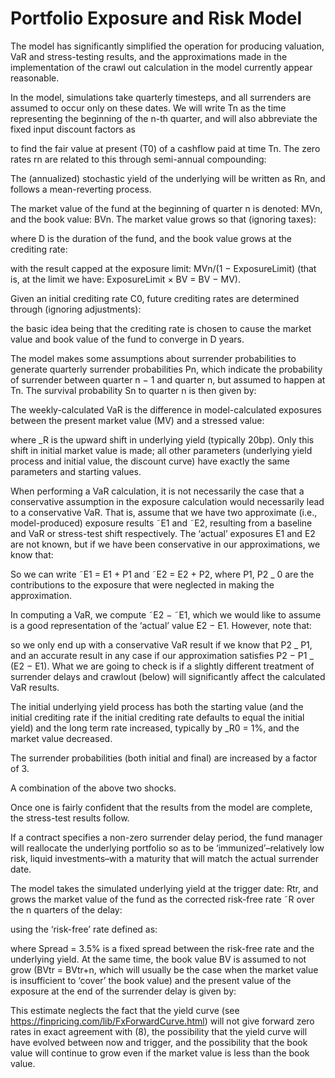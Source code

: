 # Portfolio Exposure and Risk Model

The model has significantly simplified the operation for producing valuation, VaR and stress-testing results, and the approximations made in the implementation of the crawl out calculation in the model currently appear reasonable.

In the model, simulations take quarterly timesteps, and all surrenders are assumed to occur only on these dates. We will write Tn as the time representing the beginning of the n-th quarter, and will also abbreviate the fixed input discount factors as

 

to find the fair value at present (T0) of a cashflow paid at time Tn. The zero rates rn are related to this through semi-annual compounding:

 

The (annualized) stochastic yield of the underlying will be written as Rn, and follows a mean-reverting process.

The market value of the fund at the beginning of quarter n is denoted: MVn, and the book value: BVn. The market value grows so that (ignoring taxes):

 

where D is the duration of the fund, and the book value grows at the crediting rate:

 

with the result capped at the exposure limit: MVn/(1 − ExposureLimit) (that is, at the limit we have: ExposureLimit × BV = BV − MV).

Given an initial crediting rate C0, future crediting rates are determined through (ignoring adjustments):

 

the basic idea being that the crediting rate is chosen to cause the market value and book value of the fund to converge in D years.

The model makes some assumptions about surrender probabilities to generate quarterly surrender probabilities Pn, which indicate the probability of surrender between quarter n − 1 and quarter n, but assumed to happen at Tn. The survival probability Sn to quarter n is then given by:

 

The weekly-calculated VaR is the difference in model-calculated exposures between the present market value (MV) and a stressed value:

 

where _R is the upward shift in underlying yield (typically 20bp). Only this shift in initial market value is made; all other parameters (underlying yield process and initial value, the discount curve) have exactly the same parameters and starting values.

When performing a VaR calculation, it is not necessarily the case that a conservative assumption in the exposure calculation would necessarily lead to a conservative VaR. That is, assume that we have two approximate (i.e., model-produced) exposure results ˜E1 and ˜E2, resulting from a baseline and VaR or stress-test shift respectively. The ‘actual’ exposures E1 and E2 are not known, but if we have been conservative in our approximations, we know that:

 

So we can write ˜E1 = E1 + P1 and ˜E2 = E2 + P2, where P1, P2 _ 0 are the contributions to the exposure that were neglected in making the approximation.

In computing a VaR, we compute ˜E2 − ˜E1, which we would like to assume is a good representation of the ‘actual’ value E2 − E1. However, note that:

 

so we only end up with a conservative VaR result if we know that P2 _ P1, and an accurate result in any case if our approximation satisfies P2 − P1 _ (E2 − E1). What we are going to check is if a slightly different treatment of surrender delays and crawlout (below) will significantly affect the calculated VaR results.

The initial underlying yield process has both the starting value (and the initial crediting rate if the initial crediting rate defaults to equal the initial yield) and the long term rate increased, typically by _R0 = 1%, and the market value decreased.

The surrender probabilities (both initial and final) are increased by a factor of 3.

A combination of the above two shocks.

Once one is fairly confident that the results from the model are complete, the stress-test results follow.

If a contract specifies a non-zero surrender delay period, the fund manager will reallocate the underlying portfolio so as to be ‘immunized’–relatively low risk, liquid investments–with a maturity that will match the actual surrender date.

The model takes the simulated underlying yield at the trigger date: Rtr, and grows the market value of the fund as the corrected risk-free rate ˜R over the n quarters of the delay:

 

using the ‘risk-free’ rate defined as:

 

where Spread = 3.5% is a fixed spread between the risk-free rate and the underlying yield. At the same time, the book value BV is assumed to not grow (BVtr = BVtr+n, which will usually be the case when the market value is insufficient to ‘cover’ the book value) and the present value of the exposure at the end of the surrender delay is given by:

 

This estimate neglects the fact that the yield curve (see https://finpricing.com/lib/FxForwardCurve.html) will not give forward zero rates in exact agreement with (8), the possibility that the yield curve will have evolved between now and trigger, and the possibility that the book value will continue to grow even if the market value is less than the book value.
